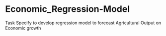 # Economic_Regression-Model
Task Specify to develop regression model to forecast Agricultural Output on Economic growth 
